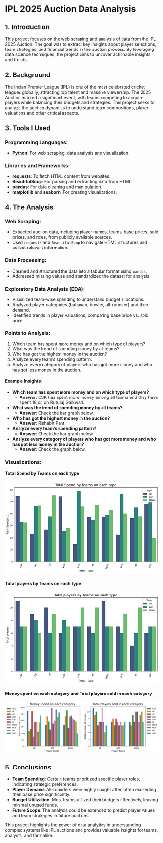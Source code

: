 # IPL 2025 Auction Data Analysis

## 1. Introduction
This project focuses on the web scraping and analysis of data from the IPL 2025 Auction. The goal was to extract key insights about player selections, team strategies, and financial trends in the auction process. By leveraging data science techniques, the project aims to uncover actionable insights and trends.

## 2. Background
The Indian Premier League (IPL) is one of the most celebrated cricket leagues globally, attracting top talent and massive viewership. The 2025 Auction marked a significant event, with teams competing to acquire players while balancing their budgets and strategies. This project seeks to analyze the auction dynamics to understand team compositions, player valuations and other critical aspects.

## 3. Tools I Used
### Programming Languages:
- **Python**: For web scraping, data analysis and visualization.

### Libraries and Frameworks:
- **requests**:  To fetch HTML content from websites.
- **BeautifulSoup**:  For parsing and extracting data from HTML.
- **pandas**:  For data cleaning and manipulation.
- **matplotlib** and **seaborn**:  For creating visualizations.

## 4. The Analysis
### Web Scraping:
- Extracted auction data, including player names, teams, base prices, sold prices, and roles, from publicly available sources.
- Used `requests` and `BeautifulSoup` to navigate HTML structures and collect relevant information.

### Data Processing:
- Cleaned and structured the data into a tabular format using `pandas`.
- Addressed missing values and standardized the dataset for analysis.

### Exploratory Data Analysis (EDA):
- Visualized team-wise spending to understand budget allocations.
- Analyzed player categories (batsman, bowler, all-rounder) and their demand.
- Identified trends in player valuations, comparing base price vs. sold price.

### Points to Analysis:
1. Which team has spent more money and on which type of players?
2. What was the trend of spending money by all teams?
3. Who has got the highest money in the auction?
4. Analyze every team’s spending pattern.
5. Analyze every category of players who has got more money and who has got less money in the auction.

#### Example Insights:
- **Which team has spent more money and on which type of players?**
  - **Answer**: CSK has spent more money among all teams and they have spent 18 cr. on Ruturaj Gaikwad.
- **What was the trend of spending money by all teams?**
  - **Answer**: Check the bar graph below.
- **Who has got the highest money in the auction?**
  - **Answer**: Rishabh Pant.
- **Analyze every team’s spending pattern?**
  - **Answer**: Check the bar graph below.
- **Analyze every category of players who has got more money and who has got less money in the auction?**
  - **Answer**: Check the graph below.

### Visualizations:
#### Total Spend by Teams on each type
![Total Spend by Teams on each type](images/totalSpend.png)

#### Total players by Teams on each type
![Total players by Teams on each type](images/totalPlayersInNumber.png)

#### Money spent on each category and Total players sold in each category
![Money spent on each category and Total players sold in each category](images/categorywise.png)

## 5. Conclusions
- **Team Spending**: Certain teams prioritized specific player roles, indicating strategic preferences.
- **Player Demand**: All-rounders were highly sought after, often exceeding their base price significantly.
- **Budget Utilization**: Most teams utilized their budgets effectively, leaving minimal unused funds.
- **Future Scope**: The analysis could be extended to predict player values and team strategies in future auctions.

This project highlights the power of data analytics in understanding complex systems like IPL auctions and provides valuable insights for teams, analysts, and fans alike.
